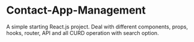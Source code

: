 # Contact-App-Management
A simple starting React.js project. Deal with different components, props, hooks, router, API and all CURD operation with search option.
